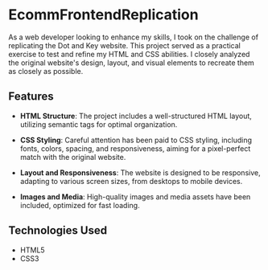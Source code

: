 # EcommFrontendReplication
As a web developer looking to enhance my skills, I took on the challenge of replicating the Dot and Key website. This project served as a practical exercise to test and refine my HTML and CSS abilities. I closely analyzed the original website's design, layout, and visual elements to recreate them as closely as possible.
## Features

- **HTML Structure**: The project includes a well-structured HTML layout, utilizing semantic tags for optimal organization.

- **CSS Styling**: Careful attention has been paid to CSS styling, including fonts, colors, spacing, and responsiveness, aiming for a pixel-perfect match with the original website.

- **Layout and Responsiveness**: The website is designed to be responsive, adapting to various screen sizes, from desktops to mobile devices.

- **Images and Media**: High-quality images and media assets have been included, optimized for fast loading.


## Technologies Used

- HTML5
- CSS3

